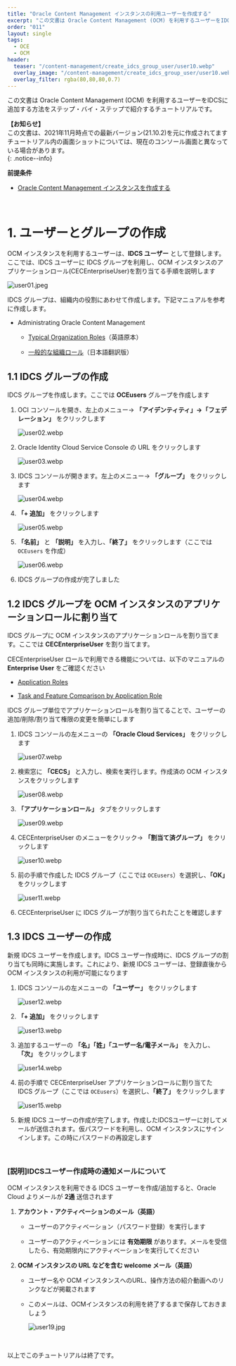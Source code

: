 ```yaml
---
title: "Oracle Content Management インスタンスの利用ユーザーを作成する"
excerpt: "この文書は Oracle Content Management (OCM) を利用するユーザーをIDCSに作成する方法をステップ・バイ・ステップで紹介するチュートリアルです"
order: "011"
layout: single
tags:
  - OCE
  - OCM
header:
  teaser: "/content-management/create_idcs_group_user/user10.webp"
  overlay_image: "/content-management/create_idcs_group_user/user10.webp"
  overlay_filter: rgba(80,80,80,0.7)
---
```


この文書は Oracle Content Management (OCM) を利用するユーザーをIDCSに追加する方法をステップ・バイ・ステップで紹介するチュートリアルです。

**【お知らせ】**  
この文書は、2021年11月時点での最新バージョン(21.10.2)を元に作成されてます  
チュートリアル内の画面ショットについては、現在のコンソール画面と異なっている場合があります。  
{: .notice--info}

**前提条件**
- [Oracle Content Management インスタンスを作成する](../create_oce_instance)

<br>

# 1. ユーザーとグループの作成

OCM インスタンスを利用するユーザーは、**IDCS ユーザー** として登録します。ここでは、IDCS ユーザーに IDCS グループを利用し、OCM インスタンスのアプリケーションロール(CECEnterpriseUser)を割り当てる手順を説明します

![user01.jpeg](user01.jpeg)

IDCS グループは、組織内の役割にあわせて作成します。下記マニュアルを参考に作成します。

- Administrating Oracle Content Management

    - [Typical Organization Roles](https://docs.oracle.com/en/cloud/paas/content-cloud/administer/typical-organization-roles.html)（英語原本）

    - [一般的な組織ロール](https://docs.oracle.com/cloud/help/ja/content-cloud/CECSA/GUID-0F493C82-1855-4A43-8A6B-E59A32B2EBC0.htm#CECSA-GUID-0F493C82-1855-4A43-8A6B-E59A32B2EBC0)（日本語翻訳版）



## 1.1 IDCS グループの作成

IDCS グループを作成します。ここでは **OCEusers** グループを作成します

1. OCI コンソールを開き、左上のメニュー→ **「アイデンティティ」→「フェデレーション」** をクリックします

    ![user02.webp](user02.webp)

1. Oracle Identity Cloud Service Console の URL をクリックします

    ![user03.webp](user03.webp)

1. IDCS コンソールが開きます。左上のメニュー→ **「グループ」** をクリックします

    ![user04.webp](user04.webp)

1. **「+ 追加」** をクリックします

    ![user05.webp](user05.webp)

1. **「名前」** と **「説明」** を入力し、**「終了」** をクリックします（ここでは `OCEusers` を作成）

    ![user06.webp](user06.webp)

1. IDCS グループの作成が完了しました


## 1.2 IDCS グループを OCM インスタンスのアプリケーションロールに割り当て

IDCS グループに OCM インスタンスのアプリケーションロールを割り当てます。ここでは **CECEnterpriseUser** を割り当てます。

CECEnterpriseUser ロールで利用できる機能については、以下のマニュアルの **Enterprise User** をご確認ください

+ [Application Roles](https://docs.oracle.com/en/cloud/paas/content-cloud/administer/application-roles.html)

+ [Task and Feature Comparison by Application Role](https://docs.oracle.com/en/cloud/paas/content-cloud/administer/task-and-feature-comparison-application-role.html)

IDCS グループ単位でアプリケーションロールを割り当てることで、ユーザーの追加/削除/割り当て権限の変更を簡単にします

1. IDCS コンソールの左メニューの **「Oracle Cloud Services」** をクリックします

    ![user07.webp](user07.jpg)

1. 検索窓に **「CECS」** と入力し、検索を実行します。作成済の OCM インスタンスをクリックします

    ![user08.webp](user08.webp)

1. **「アプリケーションロール」** タブをクリックします

    ![user09.webp](user09.webp)

1. CECEnterpriseUser のメニューをクリック→ **「割当て済グループ」** をクリックします

    ![user10.webp](user10.webp)

1. 前の手順で作成した IDCS グループ（ここでは `OCEusers`）を選択し、**「OK」** をクリックします

    ![user11.webp](user11.webp)

1. CECEnterpriseUser に IDCS グループが割り当てられたことを確認します


## 1.3 IDCS ユーザーの作成

新規 IDCS ユーザーを作成します。IDCS ユーザー作成時に、IDCS グループの割り当ても同時に実施します。これにより、新規 IDCS ユーザーは、登録直後から OCM インスタンスの利用が可能になります

1. IDCS コンソールの左メニューの **「ユーザー」** をクリックします

    ![user12.webp](user12.webp)

1. **「+ 追加」** をクリックします

    ![user13.webp](user13.webp)

1. 追加するユーザーの **「名」「姓」「ユーザー名/電子メール」** を入力し、**「次」** をクリックします

    ![user14.webp](user14.webp)

1. 前の手順で CECEnterpriseUser アプリケーションロールに割り当てた IDCS グループ（ここでは `OCEusers`）を選択し、**「終了」** をクリックします

    ![user15.webp](user15.webp)

1. 新規 IDCS ユーザーの作成が完了します。作成したIDCSユーザーに対してメールが送信されます。仮パスワードを利用し、OCM インスタンスにサインインします。この時にパスワードの再設定します

<br>

### [説明]IDCSユーザー作成時の通知メールについて

OCM インスタンスを利用できる IDCS ユーザーを作成/追加すると、Oracle Cloud よりメールが **2通** 送信されます

1. **アカウント・アクティベーションのメール（英語）**

    - ユーザーのアクティベーション（パスワード登録）を実行します

    - ユーザーのアクティベーションには **有効期限** があります。メールを受信したら、有効期限内にアクティベーションを実行してください

1. **OCM インスタンスの URL などを含む welcome メール（英語）**

    - ユーザー名や OCM インスタンスへのURL、操作方法の紹介動画へのリンクなどが掲載されます

    - このメールは、OCMインスタンスの利用を終了するまで保存しておきましょう

      ![user19.jpg](user19.jpg)

<!--
## [TIPS] 通知メールを日本語で送信する方法

ユーザー作成時に通知されるメールは、通常は英語です。ここでは、その通知メールを **日本語** に変更する手順を紹介します

1. IDCSグループ（ここでは `OCEusers`）を作成する

1. IDCSユーザーを作成する。ただし、ここでは **IDCSグループを選択しない**

1. 作成したIDCSユーザーの「詳細」を開き、**優先言語（Preferred Language）** で **「日本語（Japanese）」** を設定し、保存する

    ![user16.png](user16.png)

1. 「グループ」メニューよりユーザーを追加する IDCS グループ（ここでは `OCEusers`）を開き、IDCS ユーザーを割り当てます

    ![user18.png](user18.png)

1. 日本語の通知メールがユーザーに送信されます

    ![user17.png](user17.png)
-->

<br>

以上でこのチュートリアルは終了です。
